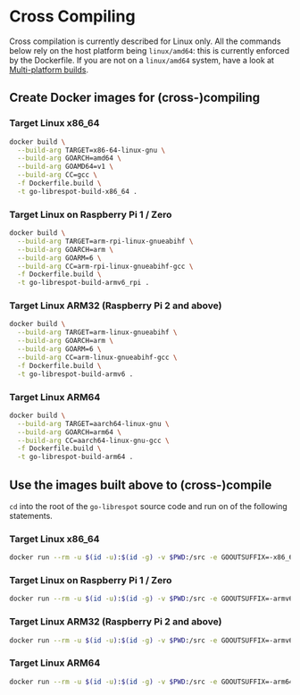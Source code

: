 # Cross Compiling

Cross compilation is currently described for Linux only. All the commands below rely on the host platform being
`linux/amd64`: this is currently enforced by the Dockerfile. If you are not on a `linux/amd64` system, have a look
at [Multi-platform builds](https://docs.docker.com/build/building/multi-platform/).

## Create Docker images for (cross-)compiling

### Target Linux x86_64

```bash
docker build \
  --build-arg TARGET=x86-64-linux-gnu \
  --build-arg GOARCH=amd64 \
  --build-arg GOAMD64=v1 \
  --build-arg CC=gcc \
  -f Dockerfile.build \
  -t go-librespot-build-x86_64 .
```

### Target Linux on Raspberry Pi 1 / Zero

```bash
docker build \
  --build-arg TARGET=arm-rpi-linux-gnueabihf \
  --build-arg GOARCH=arm \
  --build-arg GOARM=6 \
  --build-arg CC=arm-rpi-linux-gnueabihf-gcc \
  -f Dockerfile.build \
  -t go-librespot-build-armv6_rpi .
```

### Target Linux ARM32 (Raspberry Pi 2 and above)

```bash
docker build \
  --build-arg TARGET=arm-linux-gnueabihf \
  --build-arg GOARCH=arm \
  --build-arg GOARM=6 \
  --build-arg CC=arm-linux-gnueabihf-gcc \
  -f Dockerfile.build \
  -t go-librespot-build-armv6 .
```

### Target Linux ARM64

```bash
docker build \
  --build-arg TARGET=aarch64-linux-gnu \
  --build-arg GOARCH=arm64 \
  --build-arg CC=aarch64-linux-gnu-gcc \
  -f Dockerfile.build \
  -t go-librespot-build-arm64 .
```

## Use the images built above to (cross-)compile

`cd` into the root of the `go-librespot` source code and run on of the following statements.

### Target Linux x86_64

```bash
docker run --rm -u $(id -u):$(id -g) -v $PWD:/src -e GOOUTSUFFIX=-x86_64 go-librespot-build-x86_64
```

### Target Linux on Raspberry Pi 1 / Zero

```bash
docker run --rm -u $(id -u):$(id -g) -v $PWD:/src -e GOOUTSUFFIX=-armv6_rpi go-librespot-build-armv6_rpi
```

### Target Linux ARM32 (Raspberry Pi 2 and above)

```bash
docker run --rm -u $(id -u):$(id -g) -v $PWD:/src -e GOOUTSUFFIX=-armv6 go-librespot-build-armv6
```

### Target Linux ARM64

```bash
docker run --rm -u $(id -u):$(id -g) -v $PWD:/src -e GOOUTSUFFIX=-arm64 go-librespot-build-arm64
```
